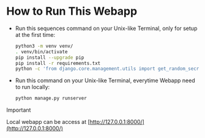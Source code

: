 <!--
Copyright (C) Pipin Fitriadi - All Rights Reserved

Unauthorized copying of this file, via any medium is strictly prohibited
Proprietary and confidential
Written by Pipin Fitriadi <pipinfitriadi@gmail.com>, 31 December 2024
-->

# How to Run This Webapp

- Run this sequences command on your Unix-like Terminal, only for setup at the first time:

    ```sh
    python3 -m venv venv/
    . venv/bin/activate
    pip install --upgrade pip
    pip install -r requirements.txt
    python -c 'from django.core.management.utils import get_random_secret_key; print(f"SECRET_KEY='"'"'{get_random_secret_key()}'"'"'")' > .env
    ```

- Run this command on your Unix-like Terminal, everytime Webapp need to run locally:

    ```sh
    python manage.py runserver
    ```

> [!IMPORTANT]
> Local webapp can be access at [http://127.0.0.1:8000/](http://127.0.0.1:8000/)
